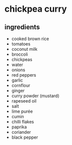 # chickpea curry

## ingredients

- cooked brown rice
- tomatoes
- coconut milk
- broccoli
- chickpeas
- water
- onions
- red peppers
- garlic
- cornflour
- ginger
- curry powder (mustard)
- rapeseed oil
- salt
- lime purée
- cumin
- chilli flakes
- paprika
- coriander
- black pepper
